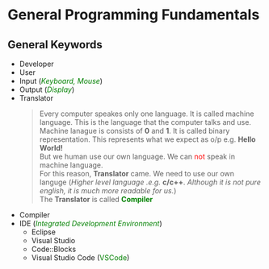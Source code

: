 # General Programming Fundamentals

## General Keywords

- Developer
- User 
- Input (<font color="green">*Keyboard, Mouse*</font>)
- Output (<font color="green">*Display*</font>)
- Translator 
    > Every computer speakes only one language. It is called machine language. This is the language that the computer talks and use. Machine lanague is consists of **0** and **1**. It is called binary representation. This represents what we expect as o/p e.g. **Hello World!**   
    But we human use our own language. We can <font color="red"> not </font>speak in machine language.    
    For this reason, **Translator** came. We need to use our own languge (*Higher level language .e.g.* **c/c++**. *Although it is not pure english, it is much more readable for us.*)   
    The **Translator** is called <font color="green">**Compiler**</font>    
- Compiler
- IDE (<font color="green">*Integrated Development Environment*</font>)
    - Eclipse
    - Visual Studio
    - Code::Blocks
    - Visual Studio Code (<font color="green">VSCode</font>)
    